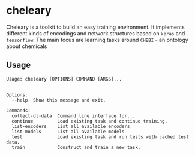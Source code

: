 # cheleary

Cheleary is a toolkit to build an easy training environment. It implements
different kinds of encodings and network structures based on `keras` and
`tensorflow`. The main focus are learning tasks around `CHEBI` - an
ontology about chemicals
  
## Usage

```
Usage: cheleary [OPTIONS] COMMAND [ARGS]...


Options:
  --help  Show this message and exit.

Commands:
  collect-dl-data  Command line interface for...
  continue         Load existing task and continue training.
  list-encoders    List all available encoders
  list-models      List all available models
  test             Load existing task and run tests with cached test data.
  train            Construct and train a new task.
```
